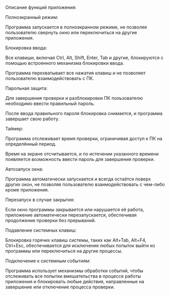 Описание функций приложения:

Полноэкранный режим:

Программа запускается в полноэкранном режиме, не позволяя пользователю свернуть окно или переключиться на другие приложения.

Блокировка ввода:

Все клавиши, включая Ctrl, Alt, Shift, Enter, Tab и другие, блокируются с помощью встроенного механизма блокировки ввода.

Программа перехватывает все нажатия клавиш и не позволяет пользователю взаимодействовать с ПК.

Парольная защита:

Для завершения проверки и разблокировки ПК пользователю необходимо ввести правильный пароль.

После ввода правильного пароля блокировка снимается, и программа завершает свою работу.

Таймер:

Программа отслеживает время проверки, ограничивая доступ к ПК на определённый период.

Время на экране отсчитывается, и по истечении указанного времени появляется возможность ввести пароль для завершения проверки.

Автозапуск окна:

Программа автоматически запускается и всегда остаётся поверх других окон, не позволяя пользователю взаимодействовать с чем-либо кроме приложения.

Перезапуск в случае закрытия:

Если окно программы закрывается или нарушается её работа, приложение автоматически перезапускается, обеспечивая продолжение проверки без прерываний.

Подавление системных клавиш:

Блокировка горячих клавиш системы, таких как Alt+Tab, Alt+F4, Ctrl+Esc, обеспечивается для исключения любых попыток выйти из программы или переключиться на другие процессы.

Подключение к системным событиям:

Программа использует механизмы обработки событий, чтобы отслеживать все попытки вмешательства в процессе работы приложения и блокировать любые действия, направленные на завершение или отключение процесса проверки.
